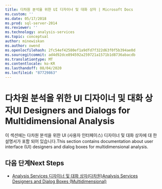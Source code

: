 ```yaml
---
title: 다차원 분석을 위한 UI 디자이너 및 대화 상자 | Microsoft Docs
ms.custom: ''
ms.date: 05/17/2018
ms.prod: sql-server-2014
ms.reviewer: ''
ms.technology: analysis-services
ms.topic: conceptual
author: minewiskan
ms.author: owend
ms.openlocfilehash: 2fc54ef42580ef1a9dfd7f322d63f0f5b394ae0d
ms.sourcegitcommit: ad4d92dce894592a259721a1571b1d8736abacdb
ms.translationtype: MT
ms.contentlocale: ko-KR
ms.lasthandoff: 08/04/2020
ms.locfileid: "87729863"
---
```

# <a name="ui-designers-and-dialogs-for-multidimensional-analysis"></a><span data-ttu-id="353e8-102">다차원 분석을 위한 UI 디자이너 및 대화 상자</span><span class="sxs-lookup"><span data-stu-id="353e8-102">UI Designers and Dialogs for Multidimensional Analysis</span></span>

<span data-ttu-id="353e8-103">이 섹션에는 다차원 분석을 위한 UI (사용자 인터페이스) 디자이너 및 대화 상자에 대 한 설명서가 포함 되어 있습니다.</span><span class="sxs-lookup"><span data-stu-id="353e8-103">This section contains documentation about user interface (UI) designers and dialog boxes for multidimensional analysis.</span></span>

## <a name="next-steps"></a><span data-ttu-id="353e8-104">다음 단계</span><span class="sxs-lookup"><span data-stu-id="353e8-104">Next Steps</span></span>

- [<span data-ttu-id="353e8-105">Analysis Services 디자이너 및 대화 상자(다차원)</span><span class="sxs-lookup"><span data-stu-id="353e8-105">Analysis Services Designers and Dialog Boxes (Multidimensional)</span></span>](../analysis-services-designers-and-dialog-boxes-multidimensional-data.md)

